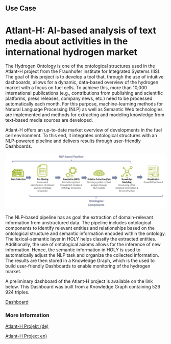 ## Use Case 

# Atlant-H: AI-based analysis of text media about activities in the international hydrogen market

The Hydrogen Ontology is one of the ontological structures used in the Atlant-H project from the Fraunhofer Institute for Integrated Systems (IIS). 
The goal of this project is to develop a tool that, through the use of intuitive dashboards, allows for a dynamic, data-based overview of the hydrogen market with a focus on fuel cells. To achieve this, more than 10,000 international publications (e.g., contributions from publishing and scientific platforms, press releases, company news, etc.) need to be processed automatically each month. For this purpose, machine-learning methods for Natural Language Processing (NLP) as well as Semantic Web technologies are implemented and methods for extracting and modeling knowledge from text-based media sources are developed. 

Atlant-H offers an up-to-date market overview of developments in the fuel cell environment. To this end, it integrates ontological structures with an NLP-powered pipeline and delivers results through user-friendly Dashboards.

![picture alt](./visualizations/Atlant-H_pipelin.png "NLP-based pipeline")

The NLP-based pipeline has as goal the extraction of domain-relevant information from unstructured data. The pipeline includes ontological components to identify relevant entities and relationships based on the ontological structure and semantic information encoded within the ontology. The lexical-semantic layer in HOLY helps classify the extracted entities. Additionally, the use of ontological axioms allows for the inference of new information. Hence, the semantic information in HOLY is used to automatically adjust the NLP task and organize the collected information. The results are then stored in a Knowledge Graph, which is the used to build user-friendly Dashboards to enable monitoring of the hydrogen market. 

A preliminary dashboard of the Atlant-H project is available on the link below. This Dashboard was built from a Knowledge Graph containing 526 924 triples.

[Dashboard]()

### More Information
[Atlant-H Projekt (de)](https://www.scs.fraunhofer.de/de/referenzen/atlant-H.html)

[Atlant-H Project en)]()

